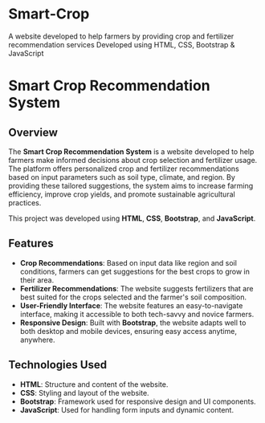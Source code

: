 # Smart-Crop
A website developed to help farmers by providing crop and fertilizer recommendation services Developed using HTML, CSS, Bootstrap &amp; JavaScript

# Smart Crop Recommendation System

## Overview
The **Smart Crop Recommendation System** is a website developed to help farmers make informed decisions about crop selection and fertilizer usage. The platform offers personalized crop and fertilizer recommendations based on input parameters such as soil type, climate, and region. By providing these tailored suggestions, the system aims to increase farming efficiency, improve crop yields, and promote sustainable agricultural practices.

This project was developed using **HTML**, **CSS**, **Bootstrap**, and **JavaScript**.

## Features
- **Crop Recommendations**: Based on input data like region and soil conditions, farmers can get suggestions for the best crops to grow in their area.
- **Fertilizer Recommendations**: The website suggests fertilizers that are best suited for the crops selected and the farmer's soil composition.
- **User-Friendly Interface**: The website features an easy-to-navigate interface, making it accessible to both tech-savvy and novice farmers.
- **Responsive Design**: Built with **Bootstrap**, the website adapts well to both desktop and mobile devices, ensuring easy access anytime, anywhere.

## Technologies Used
- **HTML**: Structure and content of the website.
- **CSS**: Styling and layout of the website.
- **Bootstrap**: Framework used for responsive design and UI components.
- **JavaScript**: Used for handling form inputs and dynamic content.



